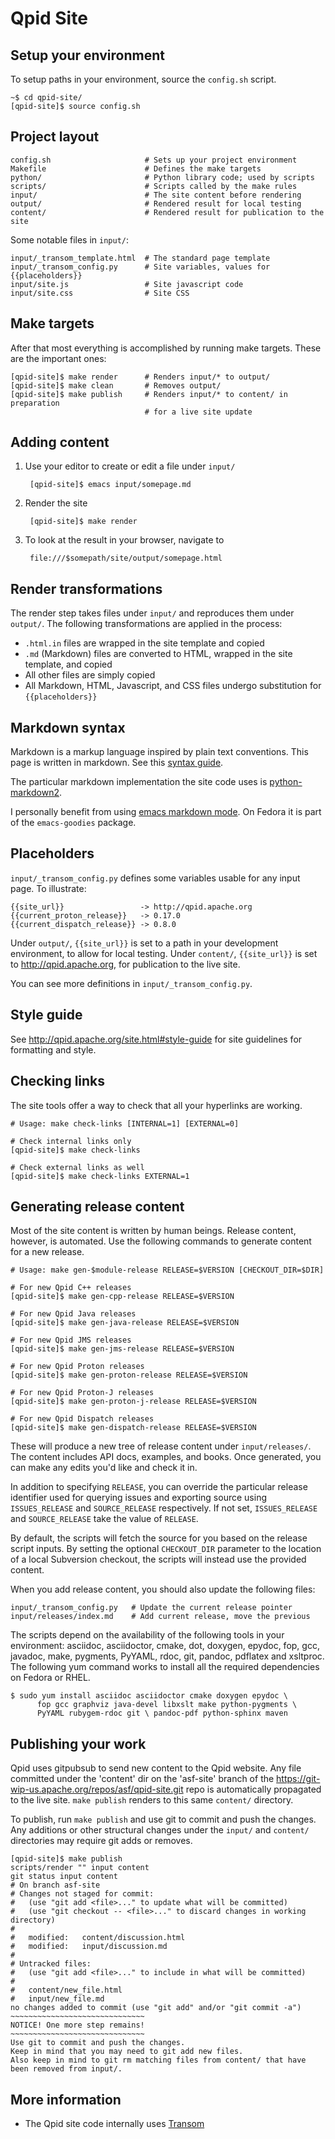 # Qpid Site

## Setup your environment

To setup paths in your environment, source the `config.sh` script.

    ~$ cd qpid-site/
    [qpid-site]$ source config.sh

## Project layout

    config.sh                     # Sets up your project environment
    Makefile                      # Defines the make targets
    python/                       # Python library code; used by scripts
    scripts/                      # Scripts called by the make rules
    input/                        # The site content before rendering
    output/                       # Rendered result for local testing
    content/                      # Rendered result for publication to the site

Some notable files in `input/`:

    input/_transom_template.html  # The standard page template
    input/_transom_config.py      # Site variables, values for {{placeholders}}
    input/site.js                 # Site javascript code
    input/site.css                # Site CSS

## Make targets

After that most everything is accomplished by running make targets.
These are the important ones:

    [qpid-site]$ make render      # Renders input/* to output/
    [qpid-site]$ make clean       # Removes output/
    [qpid-site]$ make publish     # Renders input/* to content/ in preparation
                                  # for a live site update

## Adding content

1. Use your editor to create or edit a file under `input/`

        [qpid-site]$ emacs input/somepage.md

2. Render the site

        [qpid-site]$ make render

3. To look at the result in your browser, navigate to

        file:///$somepath/site/output/somepage.html

## Render transformations

The render step takes files under `input/` and reproduces them under
`output/`.  The following transformations are applied in the process:

 - `.html.in` files are wrapped in the site template and copied
 - `.md` (Markdown) files are converted to HTML, wrapped in the site
   template, and copied
 - All other files are simply copied
 - All Markdown, HTML, Javascript, and CSS files undergo substitution
   for `{{placeholders}}`

## Markdown syntax

Markdown is a markup language inspired by plain text conventions.
This page is written in markdown.  See this [syntax guide][syntax].

The particular markdown implementation the site code uses is
[python-markdown2][markdown2].

I personally benefit from using [emacs markdown mode][emacs].  On
Fedora it is part of the `emacs-goodies` package.

[syntax]: http://daringfireball.net/projects/markdown/syntax
[markdown2]: https://github.com/trentm/python-markdown2
[emacs]:  http://jblevins.org/projects/markdown-mode/

## Placeholders

`input/_transom_config.py` defines some variables usable for any input
page.  To illustrate:

    {{site_url}}                 -> http://qpid.apache.org
    {{current_proton_release}}   -> 0.17.0
    {{current_dispatch_release}} -> 0.8.0

Under `output/`, `{{site_url}}` is set to a path in your development
environment, to allow for local testing.  Under `content/`,
`{{site_url}}` is set to <http://qpid.apache.org>, for publication to
the live site.

You can see more definitions in `input/_transom_config.py`.

## Style guide

See <http://qpid.apache.org/site.html#style-guide> for site guidelines
for formatting and style.

## Checking links

The site tools offer a way to check that all your hyperlinks are
working.

    # Usage: make check-links [INTERNAL=1] [EXTERNAL=0]

    # Check internal links only
    [qpid-site]$ make check-links

    # Check external links as well
    [qpid-site]$ make check-links EXTERNAL=1

## Generating release content

Most of the site content is written by human beings.  Release content,
however, is automated.  Use the following commands to generate content
for a new release.

    # Usage: make gen-$module-release RELEASE=$VERSION [CHECKOUT_DIR=$DIR]

    # For new Qpid C++ releases
    [qpid-site]$ make gen-cpp-release RELEASE=$VERSION

    # For new Qpid Java releases
    [qpid-site]$ make gen-java-release RELEASE=$VERSION

    # For new Qpid JMS releases
    [qpid-site]$ make gen-jms-release RELEASE=$VERSION

    # For new Qpid Proton releases
    [qpid-site]$ make gen-proton-release RELEASE=$VERSION

    # For new Qpid Proton-J releases
    [qpid-site]$ make gen-proton-j-release RELEASE=$VERSION

    # For new Qpid Dispatch releases
    [qpid-site]$ make gen-dispatch-release RELEASE=$VERSION

These will produce a new tree of release content under
`input/releases/`.  The content includes API docs, examples, and
books.  Once generated, you can make any edits you'd like and check it
in.

In addition to specifying `RELEASE`, you can override the particular
release identifier used for querying issues and exporting source using
`ISSUES_RELEASE` and `SOURCE_RELEASE` respectively.  If not set,
`ISSUES_RELEASE` and `SOURCE_RELEASE` take the value of `RELEASE`.

By default, the scripts will fetch the source for you based on the
release script inputs.  By setting the optional `CHECKOUT_DIR`
parameter to the location of a local Subversion checkout, the scripts
will instead use the provided content.

When you add release content, you should also update the following
files:

    input/_transom_config.py   # Update the current release pointer
    input/releases/index.md    # Add current release, move the previous

The scripts depend on the availability of the following tools in your
environment: asciidoc, asciidoctor, cmake, dot, doxygen, epydoc, fop,
gcc, javadoc, make, pygments, PyYAML, rdoc, git, pandoc, pdflatex and
xsltproc.  The following yum command works to install all the required
dependencies on Fedora or RHEL.

    $ sudo yum install asciidoc asciidoctor cmake doxygen epydoc \
          fop gcc graphviz java-devel libxslt make python-pygments \
          PyYAML rubygem-rdoc git \ pandoc-pdf python-sphinx maven

## Publishing your work

Qpid uses gitpubsub to send new content to the Qpid website.  Any file
committed under the 'content' dir on the 'asf-site' branch of the
https://git-wip-us.apache.org/repos/asf/qpid-site.git repo is
automatically propagated to the live site.  `make publish` renders to
this same `content/` directory.

To publish, run `make publish` and use git to commit and push the
changes.  Any additions or other structural changes under the `input/` and
`content/` directories may require git adds or removes.

    [qpid-site]$ make publish
    scripts/render "" input content
    git status input content
    # On branch asf-site
    # Changes not staged for commit:
    #   (use "git add <file>..." to update what will be committed)
    #   (use "git checkout -- <file>..." to discard changes in working directory)
    #
    #	modified:   content/discussion.html
    #	modified:   input/discussion.md
    #
    # Untracked files:
    #   (use "git add <file>..." to include in what will be committed)
    #
    #	content/new_file.html
    #	input/new_file.md
    no changes added to commit (use "git add" and/or "git commit -a")
    ~~~~~~~~~~~~~~~~~~~~~~~~~~~~~~
    NOTICE! One more step remains!
    ~~~~~~~~~~~~~~~~~~~~~~~~~~~~~~
    Use git to commit and push the changes.
    Keep in mind that you may need to git add new files.
    Also keep in mind to git rm matching files from content/ that have been removed from input/.

## More information

 - The Qpid site code internally uses
   [Transom](http://www.ssorj.net/projects/transom.html)
